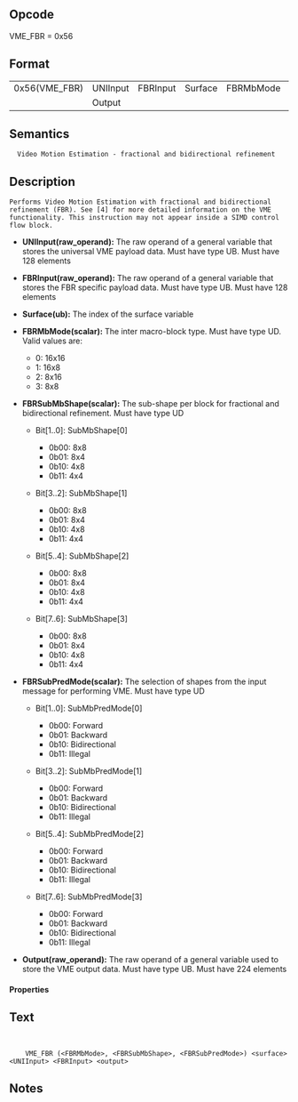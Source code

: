 <!---======================= begin_copyright_notice ============================

Copyright (C) 2020-2021 Intel Corporation

SPDX-License-Identifier: MIT

============================= end_copyright_notice ==========================-->

 

## Opcode

  VME_FBR = 0x56

## Format

| | | | | | | |
| --- | --- | --- | --- | --- | --- | --- |
| 0x56(VME_FBR) | UNIInput | FBRInput | Surface | FBRMbMode | FBRSubMbShape | FBRSubPredMode |
|               | Output   |          |         |           |               |                |


## Semantics




      Video Motion Estimation - fractional and bidirectional refinement

## Description


    Performs Video Motion Estimation with fractional and bidirectional refinement (FBR). See [4] for more detailed information on the VME functionality. This instruction may not appear inside a SIMD control flow block.

- **UNIInput(raw_operand):** The raw operand of a general variable that stores the universal VME payload data. Must have type UB. Must have 128 elements

- **FBRInput(raw_operand):** The raw operand of a general variable that stores the FBR specific payload data. Must have type UB. Must have 128 elements

- **Surface(ub):** The index of the surface variable

- **FBRMbMode(scalar):** The inter macro-block type. Must have type UD. Valid values are:
 
  - 0: 16x16 
  - 1: 16x8 
  - 2: 8x16 
  - 3: 8x8
- **FBRSubMbShape(scalar):** The sub-shape per block for fractional and bidirectional refinement. Must have type UD
 
  - Bit[1..0]: SubMbShape[0]
 
    - 0b00:  8x8 
    - 0b01:  8x4 
    - 0b10:  4x8 
    - 0b11:  4x4 
  - Bit[3..2]: SubMbShape[1]
 
    - 0b00:  8x8 
    - 0b01:  8x4 
    - 0b10:  4x8 
    - 0b11:  4x4 
  - Bit[5..4]: SubMbShape[2]
 
    - 0b00:  8x8 
    - 0b01:  8x4 
    - 0b10:  4x8 
    - 0b11:  4x4 
  - Bit[7..6]: SubMbShape[3]
 
    - 0b00:  8x8 
    - 0b01:  8x4 
    - 0b10:  4x8 
    - 0b11:  4x4
- **FBRSubPredMode(scalar):** The selection of shapes from the input message for performing VME. Must have type UD
 
  - Bit[1..0]: SubMbPredMode[0]
 
    - 0b00:  Forward 
    - 0b01:  Backward 
    - 0b10:  Bidirectional 
    - 0b11:  Illegal 
  - Bit[3..2]: SubMbPredMode[1]
 
    - 0b00:  Forward 
    - 0b01:  Backward 
    - 0b10:  Bidirectional 
    - 0b11:  Illegal 
  - Bit[5..4]: SubMbPredMode[2]
 
    - 0b00:  Forward 
    - 0b01:  Backward 
    - 0b10:  Bidirectional 
    - 0b11:  Illegal 
  - Bit[7..6]: SubMbPredMode[3]
 
    - 0b00:  Forward 
    - 0b01:  Backward 
    - 0b10:  Bidirectional 
    - 0b11:  Illegal
- **Output(raw_operand):** The raw operand of a general variable used to store the VME output data. Must have type UB. Must have 224 elements

#### Properties


## Text
```
    

    VME_FBR (<FBRMbMode>, <FBRSubMbShape>, <FBRSubPredMode>) <surface> <UNIInput> <FBRInput> <output>
```



## Notes


